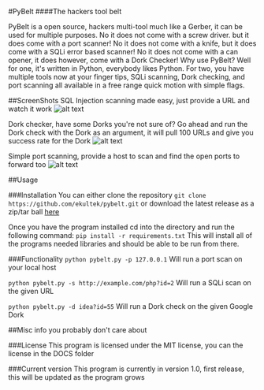 #PyBelt
####The hackers tool belt

PyBelt is a open source, hackers multi-tool much like a Gerber, it can be used for multiple purposes. No it does not come with a screw driver. but it does come with a port scanner! No it does not come with a knife, but it does come with a SQLi error based scanner! No it does not come with a can opener, it does however, come with a Dork Checker!
Why use PyBelt? Well for one, it's written in Python, everybody likes Python. For two, you have multiple tools now at your finger tips, SQLi scanning, Dork checking, and port scanning all available in a free range quick motion with simple flags. 

##ScreenShots
SQL Injection scanning made easy, just provide a URL and watch it work
![alt text](https://thumb.ibb.co/bWdnaa/sqli_scan.png)

Dork checker, have some Dorks you're not sure of? Go ahead and run the Dork check with the Dork as an argument, it will pull 100 URLs and give you success rate for the Dork
![alt text](https://thumb.ibb.co/iJyaTv/dork_scan.png)

Simple port scanning, provide a host to scan and find the open ports to forward too
![alt text](https://thumb.ibb.co/nJwjMF/port_scan.png)

##Usage

###Installation
You can either clone the repository 
`git clone https://github.com/ekultek/pybelt.git`
or download the latest release as a zip/tar ball [here](https://github.com/ekultek/pybelt.git)


Once you have the program installed cd into the directory and run the following command:
`pip install -r requirements.txt`
This will install all of the programs needed libraries and should be able to be run from there.
 
###Functionality
`python pybelt.py -p 127.0.0.1` Will run a port scan on your local host

`python pybelt.py -s http://example.com/php?id=2` Will run a SQLi scan on the given URL

`python pybelt.py -d idea?id=55` Will run a Dork check on the given Google Dork

##Misc info you probably don't care about

###License
This program is licensed under the MIT license, you can the license in the DOCS folder

###Current version
This program is currently in version 1.0, first release, this will be updated as the program grows

